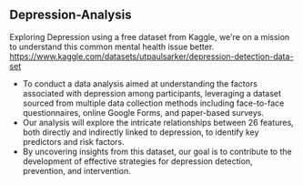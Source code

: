 ## Depression-Analysis
Exploring Depression  using a free dataset from Kaggle, we're on a mission to understand this common mental health issue better.<br>
         https://www.kaggle.com/datasets/utpaulsarker/depression-detection-data-set

* To conduct a data analysis aimed at understanding the factors associated with depression among participants, leveraging a dataset sourced from multiple data collection methods including face-to-face questionnaires, online Google Forms, and paper-based surveys.<br>
* Our analysis will explore the intricate relationships between 26 features, both directly and indirectly linked to depression, to identify key predictors and risk factors. <br>
* By uncovering insights from this dataset, our goal is to contribute to the development of effective strategies for depression detection, prevention, and intervention.
